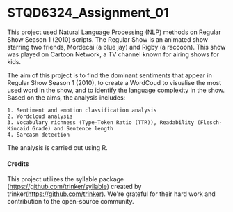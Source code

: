 # STQD6324_Assignment_01

This project used Natural Language Processing (NLP) methods on Regular Show Season 1 (2010) scripts. The Regular Show is an animated show starring two friends, Mordecai (a blue jay) and Rigby (a raccoon). This show was played on Cartoon Network, a TV channel known for airing shows for kids.

The aim of this project is to find the dominant sentiments that appear in Regular Show Season 1 (2010), to create a WordCoud to visualise the most used word in the show, and to identify the language complexity in the show. Based on the aims, the analysis includes:


    1. Sentiment and emotion classification analysis
    2. Wordcloud analysis
    3. Vocabulary richness (Type-Token Ratio (TTR)), Readability (Flesch-Kincaid Grade) and Sentence length
    4. Sarcasm detection


The analysis is carried out using R.

#### Credits
This project utilizes the syllable package (https://github.com/trinker/syllable) created by trinker(https://github.com/trinker). We're grateful for their hard work and contribution to the open-source community.
